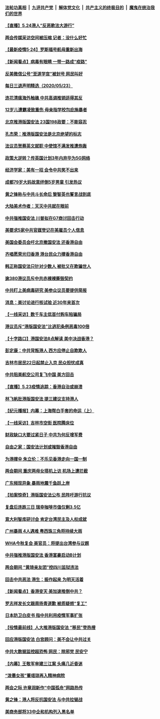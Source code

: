 

####  [法轮功真相](../../../../basic/blob/master/README.md?t=05241601) &nbsp;|&nbsp; [九评共产党](../../../../9ping.md/blob/master/README.md?t=05241601) &nbsp;|&nbsp; [解体党文化](../../../../jtdwh.md/blob/master/README.md?t=05241601)  &nbsp;|&nbsp; [共产主义的终极目的](../../../../gczydzjmd.md/blob/master/README.md?t=05241601) &nbsp;|&nbsp; [魔鬼在统治我们的世界](../../../../mgztzwmdsj.md/blob/master/README.md?t=05241601) 


#### [【直播】5.24港人“反恶歌法大游行”](../pages/nsc413/n12131818.md?t=05241601) 

#### [两会传媒采访空间被压缩 记者：没什么好忙](../pages/nsc413/n12132252.md?t=05241601) 

#### [【最新疫情5·24】罗斯福号航母重新出海](../pages/nsc413/n12129725.md?t=05241601) 

#### [【新闻看点】病毒有眼睛 一带一路成“疫路”](../pages/nsc413/n12131845.md?t=05241601) 

#### [反美微信公号“至道学宫”被封号 网民叫好](../pages/nsc413/n12132191.md?t=05241601) 

#### [每日三退声明精选（2020/05/23）](../pages/nsc413/n12132229.md?t=05241601) 

#### [连花清瘟海外触礁 中共高调推销适得其反](../pages/nsc413/n12132101.md?t=05241601) 

#### [12岁儿遭霸凌致重伤 母亲指学校包庇施暴者](../pages/nsc413/n12131813.md?t=05241601) 

#### [北京推港版国安法 23国198政要：不能容忍](../pages/nsc413/n12132083.md?t=05241601) 

#### [孔杰荣：推港版国安法是北京绝望的标志](../pages/nsc413/n12131980.md?t=05241601) 

#### [法议员贺蔡英文就职 中使馆不满发推遭炮轰](../pages/nsc413/n12131829.md?t=05241601) 

#### [政策大逆转？传英国计划3年内弃华为5G网络](../pages/nsc413/n12131960.md?t=05241601) 

#### [经济学家：美有一招 会令中共笑不出来](../pages/nsc413/n12078838.md?t=05241601) 

#### [成都79岁大妈故意绊倒5岁男童 引发热议](../pages/nsc413/n12131900.md?t=05241601) 

#### [黄之锋称与中共斗长命后 黎智英也誓言战到底](../pages/nsc413/n12131806.md?t=05241601) 

#### [大陆美术作者：天灭中共就在眼前](../pages/nsc413/n12130310.md?t=05241601) 

#### [中共强推国安法 川普拟在G7商讨回击行动](../pages/nsc413/n12131877.md?t=05241601) 

#### [美要求5家中共官媒登记在美雇员个人信息](../pages/nsc413/n12131622.md?t=05241601) 

#### [美国会委员会吁北京撤国安法 还香港自由](../pages/nsc413/n12131811.md?t=05241601) 

#### [齐唱愿荣光归香港 港台民众力撑香港自由](../pages/nsc413/n12131776.md?t=05241601) 

#### [韩正称国安法只针对少数人 被批又在欺骗世人](../pages/nsc413/n12131765.md?t=05241601) 

#### [逾380港议员斥中共赤裸裸撕毁契约](../pages/nsc413/n12131541.md?t=05241601) 

#### [中共盯上美病毒研究 美参众议员要提供简报](../pages/nsc413/n12131631.md?t=05241601) 

#### [消息：美讨论进行核试验 近30年来首次](../pages/nsc413/n12131603.md?t=05241601) 

#### [【一线采访】数千车主低首付购车陷骗局](../pages/nsc413/n12131551.md?t=05241601) 

#### [港议员斥“港版国安法”比逃犯条例恶毒100倍](../pages/nsc413/n12131490.md?t=05241601) 

#### [【十字路口】港国安法8点解读 美中决战香港？](../pages/nsc413/n12130666.md?t=05241601) 

#### [彭定康：中共背叛港人 西方应停止自欺欺人](../pages/nsc413/n12131417.md?t=05241601) 

#### [吉林市居民22日起禁止入京 民众担忧成真](../pages/nsc413/n12131517.md?t=05241601) 

#### [中共阻美航空公司复飞中国 美方回击](../pages/nsc413/n12131493.md?t=05241601) 

#### [【直播】5.23疫情追踪：香港自治或崩溃](../pages/nsc413/n12131425.md?t=05241601) 

#### [林飞帆批港版国安法 提三建议支持港人](../pages/nsc413/n12131342.md?t=05241601) 

#### [【纪元播报】内幕：上海帮白手套的命运（上）](../pages/nsc413/n12130748.md?t=05241601) 

#### [【一线采访】吉林市空街 医院腾床位](../pages/nsc413/n12131263.md?t=05241601) 

#### [财政缺口大要过紧日子 中共为何反增军费](../pages/nsc413/n12130768.md?t=05241601) 

#### [自由之家：国安法计划或摧毁香港自由](../pages/nsc413/n12131242.md?t=05241601) 

#### [为港撑伞 朱立伦：不乐见香港走向一国一制](../pages/nsc413/n12131211.md?t=05241601) 

#### [两会期间 重庆两母女搭机上访 机场上遭拦截](../pages/nsc413/n12131035.md?t=05241601) 

#### [广东频现异象 暴雨地震千鱼跃上岸](../pages/nsc413/n12130928.md?t=05241601) 


#### [【拍案惊奇】港版国安法公布 民阵吁游行抗议](../pages/nsc413/n12130473.md?t=05241601) 

#### [复盘后连跌三日 瑞幸咖啡市值仅剩3.5亿](../pages/nsc413/n12130612.md?t=05241601) 

#### [意大利智库研讨会 肯定台湾民主及人权成就](../pages/nsc413/n12130634.md?t=05241601) 

#### [广州暴雨 4人遇难 粤西珠三角将持续大雨](../pages/nsc413/n12130590.md?t=05241601) 

#### [WHA今秋复会 美官员：将提出台湾参与议题](../pages/nsc413/n12130587.md?t=05241601) 

#### [中共强推港版国安法 香港富豪启动B计划](../pages/nsc413/n12130440.md?t=05241601) 

#### [两会期间 “黄琦亲友团”控四川监狱违法](../pages/nsc413/n12130575.md?t=05241601) 

#### [回击中共恶法 港生：振作起来 为明天活着](../pages/nsc413/n12130385.md?t=05241601) 

#### [【新闻看点】香港变天 美加速推倒中共？](../pages/nsc413/n12130002.md?t=05241601) 

#### [罗志祥发长文跟周扬青道歉 被质疑想“复工”](../pages/nsc413/n12130294.md?t=05241601) 

#### [日本防卫白皮书 指中共利用疫情军事扩张](../pages/nsc413/n12130227.md?t=05241601) 

#### [【役情最前线】人大推港版国安法 “移民”登热搜](../pages/nsc413/n12130182.md?t=05241601) 

#### [回应港版国安法 白宫顾问：美不会让中共过关](../pages/nsc413/n12130239.md?t=05241601) 

#### [中共大数据监控超恐怖 网民：除邪党 民安宁](../pages/nsc413/n12130212.md?t=05241601) 

#### [【内幕】王敬军审建三江案 头痛几近昏迷](../pages/nsc413/n12127951.md?t=05241601) 

#### [“泼墨女孩”董瑶琼再入精神病院](../pages/nsc413/n12130203.md?t=05241601) 

#### [两会之际 许章润新作“中国孤舟”网路热传](../pages/nsc413/n12130185.md?t=05241601) 

#### [黄之锋：港人将反抗国安法 与中共拉锯战](../pages/nsc413/n12130184.md?t=05241601) 

#### [美商务部将33中企和机构列入黑名单](../pages/nsc413/n12130171.md?t=05241601) 


